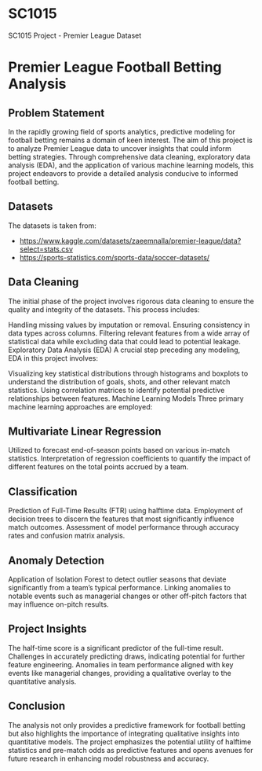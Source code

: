 # SC1015 
SC1015 Project - Premier League Dataset


# Premier League Football Betting Analysis

## Problem Statement
In the rapidly growing field of sports analytics, predictive modeling for football betting remains a domain of keen interest. The aim of this project is to analyze Premier League data to uncover insights that could inform betting strategies. Through comprehensive data cleaning, exploratory data analysis (EDA), and the application of various machine learning models, this project endeavors to provide a detailed analysis conducive to informed football betting.

## Datasets
The datasets is taken from: 
- https://www.kaggle.com/datasets/zaeemnalla/premier-league/data?select=stats.csv
- https://sports-statistics.com/sports-data/soccer-datasets/

## Data Cleaning
The initial phase of the project involves rigorous data cleaning to ensure the quality and integrity of the datasets. This process includes:

Handling missing values by imputation or removal.
Ensuring consistency in data types across columns.
Filtering relevant features from a wide array of statistical data while excluding data that could lead to potential leakage.
Exploratory Data Analysis (EDA)
A crucial step preceding any modeling, EDA in this project involves:

Visualizing key statistical distributions through histograms and boxplots to understand the distribution of goals, shots, and other relevant match statistics.
Using correlation matrices to identify potential predictive relationships between features.
Machine Learning Models
Three primary machine learning approaches are employed:

## Multivariate Linear Regression
Utilized to forecast end-of-season points based on various in-match statistics.
Interpretation of regression coefficients to quantify the impact of different features on the total points accrued by a team.

## Classification
Prediction of Full-Time Results (FTR) using halftime data.
Employment of decision trees to discern the features that most significantly influence match outcomes.
Assessment of model performance through accuracy rates and confusion matrix analysis.

## Anomaly Detection
Application of Isolation Forest to detect outlier seasons that deviate significantly from a team’s typical performance.
Linking anomalies to notable events such as managerial changes or other off-pitch factors that may influence on-pitch results.

## Project Insights
The half-time score is a significant predictor of the full-time result.
Challenges in accurately predicting draws, indicating potential for further feature engineering.
Anomalies in team performance aligned with key events like managerial changes, providing a qualitative overlay to the quantitative analysis.

## Conclusion
The analysis not only provides a predictive framework for football betting but also highlights the importance of integrating qualitative insights into quantitative models. The project emphasizes the potential utility of halftime statistics and pre-match odds as predictive features and opens avenues for future research in enhancing model robustness and accuracy.
